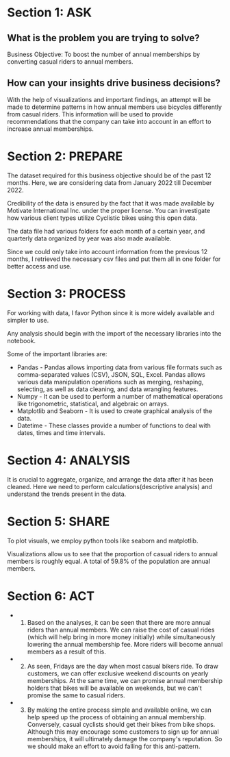 # Section 1: ASK

## What is the problem you are trying to solve?

Business Objective: To boost the number of annual memberships by converting casual riders to annual members.

## How can your insights drive business decisions?

With the help of visualizations and important findings, an attempt will be made to determine patterns in how annual members use bicycles differently from casual riders. This information will be used to provide recommendations that the company can take into account in an effort to increase annual memberships.

# Section 2: PREPARE

The dataset required for this business objective should be of the past 12 months. Here, we are considering data from January 2022 till December 2022.

Credibility of the data is ensured by the fact that it was made available by Motivate International Inc. under the proper license. You can investigate how various client types utilize Cyclistic bikes using this open data.

The data file had various folders for each month of a certain year, and quarterly data organized by year was also made available.

Since we could only take into account information from the previous 12 months, I retrieved the necessary csv files and put them all in one folder for better access and use.

# Section 3: PROCESS

For working with data, I favor Python since it is more widely available and simpler to use.

Any analysis should begin with the import of the necessary libraries into the notebook.

Some of the important libraries are:

* Pandas - Pandas allows importing data from various file formats such as comma-separated values (CSV), JSON, SQL, Excel. Pandas allows various data manipulation operations such as merging, reshaping, selecting, as well as data cleaning, and data wrangling features.
* Numpy - It can be used to perform a number of mathematical operations like trigonometric, statistical, and algebraic on arrays.
* Matplotlib and Seaborn - It is used to create graphical analysis of the data.
* Datetime - These classes provide a number of functions to deal with dates, times and time intervals.

# Section 4: ANALYSIS



It is crucial to aggregate, organize, and arrange the data after it has been cleaned. Here we need to perform calculations(descriptive analysis) and understand the trends present in the data.

# Section 5: SHARE

To plot visuals, we employ python tools like seaborn and matplotlib.

Visualizations allow us to see that the proportion of casual riders to annual members is roughly equal. A total of 59.8% of the population are annual members.

# Section 6: ACT

* 1. Based on the analyses, it can be seen that there are more annual riders than annual members. We can raise the cost of casual rides (which will help bring in more money initially) while simultaneously lowering the annual membership fee. More riders will become annual members as a result of this.
* 2. As seen, Fridays are the day when most casual bikers ride. To draw customers, we can offer exclusive weekend discounts on yearly memberships. At the same time, we can promise annual membership holders that bikes will be available on weekends, but we can't promise the same to casual riders.
* 3. By making the entire process simple and available online, we can help speed up the process of obtaining an annual membership. Conversely, casual cyclists should get their bikes from bike shops. Although this may encourage some customers to sign up for annual memberships, it will ultimately damage the company's reputation. So we should make an effort to avoid falling for this anti-pattern.


```python

```
